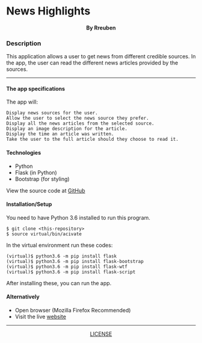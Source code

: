 # News Highlights

<p align = "center">
    <b>By Rreuben</b>  
</p>

### Description
This application allows a user to get news from different credible sources. In the app, the user can read the different news articles provided by the sources. 

***
#### The app specifications 
The app will:

    Display news sources for the user.
    Allow the user to select the news source they prefer.
    Display all the news articles from the selected source.
    Display an image description for the article.
    Display the time an article was written.
    Take the user to the full article should they choose to read it.

#### Technologies
* Python
* Flask (in Python)
* Bootstrap (for styling)

View the source code at [GitHub](https://github.com/Rreuben/news)

#### Installation/Setup
You need to have Python 3.6 installed to run this program.

`$ git clone <this-repository>`<br />
`$ source virtual/bin/acivate`

In the virtual environment run these codes:

`(virtual)$ python3.6 -m pip install flask`<br />
`(virtual)$ python3.6 -m pip install flask-bootstrap`<br />
`(virtual)$ python3.6 -m pip install flask-wtf`<br />
`(virtual)$ python3.6 -m pip install flask-script`

After installing these, you can run the app.

#### Alternatively

* Open browser (Mozilla Firefox Recommended)
* Visit the live [website](https://rreuben-news.herokuapp.com)

***

<p align = "center">
    <a href = "https://github.com/Rreuben/news/blob/master/LICENSE">LICENSE</a>
</p>